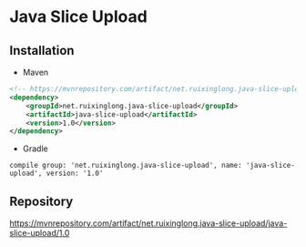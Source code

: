 # Java Slice Upload
## Installation
- Maven
```xml
<!-- https://mvnrepository.com/artifact/net.ruixinglong.java-slice-upload/java-slice-upload -->
<dependency>
    <groupId>net.ruixinglong.java-slice-upload</groupId>
    <artifactId>java-slice-upload</artifactId>
    <version>1.0</version>
</dependency>
```
- Gradle
```
compile group: 'net.ruixinglong.java-slice-upload', name: 'java-slice-upload', version: '1.0'
```
## Repository
https://mvnrepository.com/artifact/net.ruixinglong.java-slice-upload/java-slice-upload/1.0

